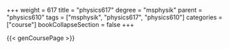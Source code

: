+++
weight = 617
title = "physics617"
degree = "msphysik"
parent = "physics610"
tags = ["msphysik", "physics617", "physics610"]
categories = ["course"]
bookCollapseSection = false
+++

{{< genCoursePage >}}

